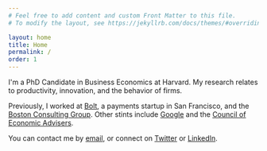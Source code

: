 ```yaml
---
# Feel free to add content and custom Front Matter to this file.
# To modify the layout, see https://jekyllrb.com/docs/themes/#overriding-theme-defaults

layout: home
title: Home
permalink: /
order: 1
---
```


I'm a PhD Candidate in Business Economics at Harvard. My research relates to productivity, innovation, and the behavior of firms.

Previously, I worked at [Bolt](https://bolt.com), a payments startup in San Francisco, and the [Boston Consulting Group](https://bcg.com). Other stints include [Google](https://careers.google.com/programs/apm/) and the [Council of Economic Advisers](https://obamawhitehouse.archives.gov/sites/default/files/docs/ERP_2016_Book_Complete%20JA.pdf).

You can contact me by [email](mailto:8ksangani@gmail.com), or connect  on [Twitter](https://twitter.com/ksangani8) or [LinkedIn](https://www.linkedin.com/in/kunalsangani/).